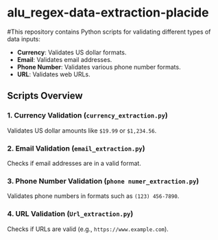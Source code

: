 ﻿# alu_regex-data-extraction-placide
#This repository contains Python scripts for validating different types of data inputs:

- **Currency**: Validates US dollar formats.
- **Email**: Validates email addresses.
- **Phone Number**: Validates various phone number formats.
- **URL**: Validates web URLs.

## Scripts Overview

### 1. Currency Validation (`currency_extraction.py`)
Validates US dollar amounts like `$19.99` or `$1,234.56`.

### 2. Email Validation (`email_extraction.py`)
Checks if email addresses are in a valid format.

### 3. Phone Number Validation (`phone numer_extraction.py`)
Validates phone numbers in formats such as `(123) 456-7890`.

### 4. URL Validation (`Url_extraction.py`)
Checks if URLs are valid (e.g., `https://www.example.com`).
